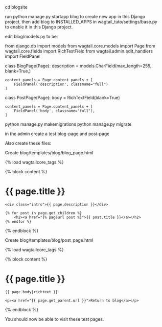 
cd blogsite

run python manage.py startapp blog to create new app in this Django project, then add blog to INSTALLED_APPS in wagtail_tuto/settings/base.py to enable it in this Django project.


edit blog/models.py to be:

from django.db import models
from wagtail.core.models import Page
from wagtail.core.fields import RichTextField
from wagtail.admin.edit_handlers import FieldPanel


class BlogPage(Page):
    description = models.CharField(max_length=255, blank=True,)

    content_panels = Page.content_panels + [
        FieldPanel('description', classname="full")
    ]

class PostPage(Page):
    body = RichTextField(blank=True)

    content_panels = Page.content_panels + [
        FieldPanel('body', classname="full"),
    ]


python manage.py makemigrations
python manage.py migrate

in the admin create a test blog-page and post-page

Also create these files:

Create blog/templates/blog/blog_page.html

{% load wagtailcore_tags %}

{% block content %}
    <h1>{{ page.title }}</h1>

    <div class="intro">{{ page.description }}</div>

    {% for post in page.get_children %}
        <h2><a href="{% pageurl post %}">{{ post.title }}</a></h2>
    {% endfor %}

{% endblock %}

Create blog/templates/blog/post_page.html

{% load wagtailcore_tags %}

{% block content %}
    <h1>{{ page.title }}</h1>

    {{ page.body|richtext }}

    <p><a href="{{ page.get_parent.url }}">Return to blog</a></p>

{% endblock %}


You should now be able to visit these test pages.


